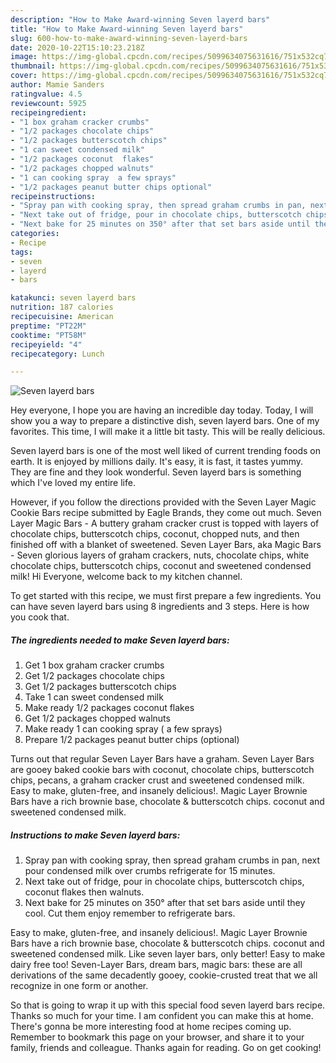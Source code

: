 ```yaml
---
description: "How to Make Award-winning Seven layerd bars"
title: "How to Make Award-winning Seven layerd bars"
slug: 600-how-to-make-award-winning-seven-layerd-bars
date: 2020-10-22T15:10:23.218Z
image: https://img-global.cpcdn.com/recipes/5099634075631616/751x532cq70/seven-layerd-bars-recipe-main-photo.jpg
thumbnail: https://img-global.cpcdn.com/recipes/5099634075631616/751x532cq70/seven-layerd-bars-recipe-main-photo.jpg
cover: https://img-global.cpcdn.com/recipes/5099634075631616/751x532cq70/seven-layerd-bars-recipe-main-photo.jpg
author: Mamie Sanders
ratingvalue: 4.5
reviewcount: 5925
recipeingredient:
- "1 box graham cracker crumbs"
- "1/2 packages chocolate chips"
- "1/2 packages butterscotch chips"
- "1 can sweet condensed milk"
- "1/2 packages coconut  flakes"
- "1/2 packages chopped walnuts"
- "1 can cooking spray  a few sprays"
- "1/2 packages peanut butter chips optional"
recipeinstructions:
- "Spray pan with cooking spray, then spread graham crumbs in pan, next pour condensed milk over crumbs refrigerate for 15 minutes."
- "Next take out of fridge, pour in chocolate chips, butterscotch chips, coconut flakes then walnuts."
- "Next bake for 25 minutes on 350° after that set bars aside until they cool. Cut them enjoy remember to refrigerate bars."
categories:
- Recipe
tags:
- seven
- layerd
- bars

katakunci: seven layerd bars 
nutrition: 187 calories
recipecuisine: American
preptime: "PT22M"
cooktime: "PT58M"
recipeyield: "4"
recipecategory: Lunch

---
```



![Seven layerd bars](https://img-global.cpcdn.com/recipes/5099634075631616/751x532cq70/seven-layerd-bars-recipe-main-photo.jpg)

Hey everyone, I hope you are having an incredible day today. Today, I will show you a way to prepare a distinctive dish, seven layerd bars. One of my favorites. This time, I will make it a little bit tasty. This will be really delicious.

Seven layerd bars is one of the most well liked of current trending foods on earth. It is enjoyed by millions daily. It's easy, it is fast, it tastes yummy. They are fine and they look wonderful. Seven layerd bars is something which I've loved my entire life.

However, if you follow the directions provided with the Seven Layer Magic Cookie Bars recipe submitted by Eagle Brands, they come out much. Seven Layer Magic Bars - A buttery graham cracker crust is topped with layers of chocolate chips, butterscotch chips, coconut, chopped nuts, and then finished off with a blanket of sweetened. Seven Layer Bars, aka Magic Bars - Seven glorious layers of graham crackers, nuts, chocolate chips, white chocolate chips, butterscotch chips, coconut and sweetened condensed milk! Hi Everyone, welcome back to my kitchen channel.


To get started with this recipe, we must first prepare a few ingredients. You can have seven layerd bars using 8 ingredients and 3 steps. Here is how you cook that.

<!--inarticleads1-->

##### The ingredients needed to make Seven layerd bars:

1. Get 1 box graham cracker crumbs
1. Get 1/2 packages chocolate chips
1. Get 1/2 packages butterscotch chips
1. Take 1 can sweet condensed milk
1. Make ready 1/2 packages coconut  flakes
1. Get 1/2 packages chopped walnuts
1. Make ready 1 can cooking spray ( a few sprays)
1. Prepare 1/2 packages peanut butter chips (optional)


Turns out that regular Seven Layer Bars have a graham. Seven Layer Bars are gooey baked cookie bars with coconut, chocolate chips, butterscotch chips, pecans, a graham cracker crust and sweetened condensed milk. Easy to make, gluten-free, and insanely delicious!. Magic Layer Brownie Bars have a rich brownie base, chocolate &amp; butterscotch chips. coconut and sweetened condensed milk. 

<!--inarticleads2-->

##### Instructions to make Seven layerd bars:

1. Spray pan with cooking spray, then spread graham crumbs in pan, next pour condensed milk over crumbs refrigerate for 15 minutes.
1. Next take out of fridge, pour in chocolate chips, butterscotch chips, coconut flakes then walnuts.
1. Next bake for 25 minutes on 350° after that set bars aside until they cool. Cut them enjoy remember to refrigerate bars.


Easy to make, gluten-free, and insanely delicious!. Magic Layer Brownie Bars have a rich brownie base, chocolate &amp; butterscotch chips. coconut and sweetened condensed milk. Like seven layer bars, only better! Easy to make dairy free too! Seven-Layer Bars, dream bars, magic bars: these are all derivations of the same decadently gooey, cookie-crusted treat that we all recognize in one form or another. 

So that is going to wrap it up with this special food seven layerd bars recipe. Thanks so much for your time. I am confident you can make this at home. There's gonna be more interesting food at home recipes coming up. Remember to bookmark this page on your browser, and share it to your family, friends and colleague. Thanks again for reading. Go on get cooking!
